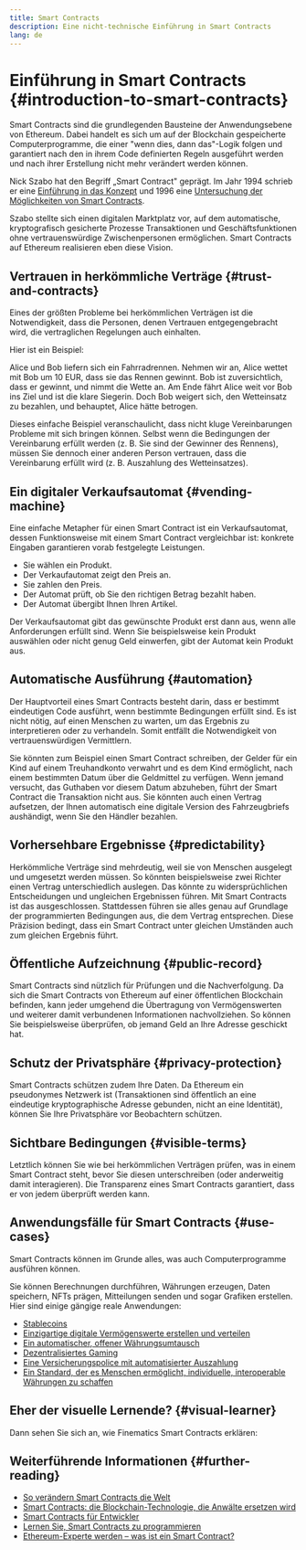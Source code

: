 ```yaml
---
title: Smart Contracts
description: Eine nicht-technische Einführung in Smart Contracts
lang: de
---
```


# Einführung in Smart Contracts {#introduction-to-smart-contracts}

Smart Contracts sind die grundlegenden Bausteine der Anwendungsebene von Ethereum. Dabei handelt es sich um auf der Blockchain gespeicherte Computerprogramme, die einer "wenn dies, dann das"-Logik folgen und garantiert nach den in ihrem Code definierten Regeln ausgeführt werden und nach ihrer Erstellung nicht mehr verändert werden können.

Nick Szabo hat den Begriff „Smart Contract" geprägt. Im Jahr 1994 schrieb er eine [Einführung in das Konzept](https://www.fon.hum.uva.nl/rob/Courses/InformationInSpeech/CDROM/Literature/LOTwinterschool2006/szabo.best.vwh.net/smart.contracts.html) und 1996 eine [Untersuchung der Möglichkeiten von Smart Contracts](https://www.fon.hum.uva.nl/rob/Courses/InformationInSpeech/CDROM/Literature/LOTwinterschool2006/szabo.best.vwh.net/smart_contracts_2.html).

Szabo stellte sich einen digitalen Marktplatz vor, auf dem automatische, kryptografisch gesicherte Prozesse Transaktionen und Geschäftsfunktionen ohne vertrauenswürdige Zwischenpersonen ermöglichen. Smart Contracts auf Ethereum realisieren eben diese Vision.

## Vertrauen in herkömmliche Verträge {#trust-and-contracts}

Eines der größten Probleme bei herkömmlichen Verträgen ist die Notwendigkeit, dass die Personen, denen Vertrauen entgegengebracht wird, die vertraglichen Regelungen auch einhalten.

Hier ist ein Beispiel:

Alice und Bob liefern sich ein Fahrradrennen. Nehmen wir an, Alice wettet mit Bob um 10 EUR, dass sie das Rennen gewinnt. Bob ist zuversichtlich, dass er gewinnt, und nimmt die Wette an. Am Ende fährt Alice weit vor Bob ins Ziel und ist die klare Siegerin. Doch Bob weigert sich, den Wetteinsatz zu bezahlen, und behauptet, Alice hätte betrogen.

Dieses einfache Beispiel veranschaulicht, dass nicht kluge Vereinbarungen Probleme mit sich bringen können. Selbst wenn die Bedingungen der Vereinbarung erfüllt werden (z. B. Sie sind der Gewinner des Rennens), müssen Sie dennoch einer anderen Person vertrauen, dass die Vereinbarung erfüllt wird (z. B. Auszahlung des Wetteinsatzes).

## Ein digitaler Verkaufsautomat {#vending-machine}

Eine einfache Metapher für einen Smart Contract ist ein Verkaufsautomat, dessen Funktionsweise mit einem Smart Contract vergleichbar ist: konkrete Eingaben garantieren vorab festgelegte Leistungen.

- Sie wählen ein Produkt.
- Der Verkaufautomat zeigt den Preis an.
- Sie zahlen den Preis.
- Der Automat prüft, ob Sie den richtigen Betrag bezahlt haben.
- Der Automat übergibt Ihnen Ihren Artikel.

Der Verkaufsautomat gibt das gewünschte Produkt erst dann aus, wenn alle Anforderungen erfüllt sind. Wenn Sie beispielsweise kein Produkt auswählen oder nicht genug Geld einwerfen, gibt der Automat kein Produkt aus.

## Automatische Ausführung {#automation}

Der Hauptvorteil eines Smart Contracts besteht darin, dass er bestimmt eindeutigen Code ausführt, wenn bestimmte Bedingungen erfüllt sind. Es ist nicht nötig, auf einen Menschen zu warten, um das Ergebnis zu interpretieren oder zu verhandeln. Somit entfällt die Notwendigkeit von vertrauenswürdigen Vermittlern.

Sie könnten zum Beispiel einen Smart Contract schreiben, der Gelder für ein Kind auf einem Treuhandkonto verwahrt und es dem Kind ermöglicht, nach einem bestimmten Datum über die Geldmittel zu verfügen. Wenn jemand versucht, das Guthaben vor diesem Datum abzuheben, führt der Smart Contract die Transaktion nicht aus. Sie könnten auch einen Vertrag aufsetzen, der Ihnen automatisch eine digitale Version des Fahrzeugbriefs aushändigt, wenn Sie den Händler bezahlen.

## Vorhersehbare Ergebnisse {#predictability}

Herkömmliche Verträge sind mehrdeutig, weil sie von Menschen ausgelegt und umgesetzt werden müssen. So könnten beispielsweise zwei Richter einen Vertrag unterschiedlich auslegen. Das könnte zu widersprüchlichen Entscheidungen und ungleichen Ergebnissen führen. Mit Smart Contracts ist das ausgeschlossen. Stattdessen führen sie alles genau auf Grundlage der programmierten Bedingungen aus, die dem Vertrag entsprechen. Diese Präzision bedingt, dass ein Smart Contract unter gleichen Umständen auch zum gleichen Ergebnis führt.

## Öffentliche Aufzeichnung {#public-record}

Smart Contracts sind nützlich für Prüfungen und die Nachverfolgung. Da sich die Smart Contracts von Ethereum auf einer öffentlichen Blockchain befinden, kann jeder umgehend die Übertragung von Vermögenswerten und weiterer damit verbundenen Informationen nachvollziehen. So können Sie beispielsweise überprüfen, ob jemand Geld an Ihre Adresse geschickt hat.

## Schutz der Privatsphäre {#privacy-protection}

Smart Contracts schützen zudem Ihre Daten. Da Ethereum ein pseudonymes Netzwerk ist (Transaktionen sind öffentlich an eine eindeutige kryptographische Adresse gebunden, nicht an eine Identität), können Sie Ihre Privatsphäre vor Beobachtern schützen.

## Sichtbare Bedingungen {#visible-terms}

Letztlich können Sie wie bei herkömmlichen Verträgen prüfen, was in einem Smart Contract steht, bevor Sie diesen unterschreiben (oder anderweitig damit interagieren). Die Transparenz eines Smart Contracts garantiert, dass er von jedem überprüft werden kann.

## Anwendungsfälle für Smart Contracts {#use-cases}

Smart Contracts können im Grunde alles, was auch Computerprogramme ausführen können.

Sie können Berechnungen durchführen, Währungen erzeugen, Daten speichern, NFTs prägen, Mitteilungen senden und sogar Grafiken erstellen. Hier sind einige gängige reale Anwendungen:

- [Stablecoins](/stablecoins/)
- [Einzigartige digitale Vermögenswerte erstellen und verteilen](/nft/)
- [Ein automatischer, offener Währungsumtausch](/get-eth/#dex)
- [Dezentralisiertes Gaming](/dapps/?category=gaming#explore)
- [Eine Versicherungspolice mit automatisierter Auszahlung](https://etherisc.com/)
- [Ein Standard, der es Menschen ermöglicht, individuelle, interoperable Währungen zu schaffen](/developers/docs/standards/tokens/)

## Eher der visuelle Lernende? {#visual-learner}

Dann sehen Sie sich an, wie Finematics Smart Contracts erklären:

<YouTube id="pWGLtjG-F5c" />

## Weiterführende Informationen {#further-reading}

- [So verändern Smart Contracts die Welt](https://www.youtube.com/watch?v=pA6CGuXEKtQ)
- [Smart Contracts: die Blockchain-Technologie, die Anwälte ersetzen wird](https://blockgeeks.com/guides/smart-contracts/)
- [Smart Contracts für Entwickler](/developers/docs/smart-contracts/)
- [Lernen Sie, Smart Contracts zu programmieren](/developers/learning-tools/)
- [Ethereum-Experte werden – was ist ein Smart Contract?](https://github.com/ethereumbook/ethereumbook/blob/develop/07smart-contracts-solidity.asciidoc#what-is-a-smart-contract)
